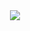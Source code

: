 <div align=center>
<img src="http://latex.codecogs.com/gif.latex?x_{i+1}=v_{x,i}\Delta\,t">    
</div>

